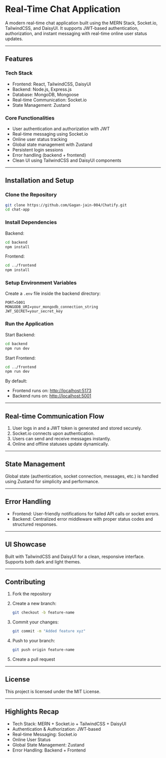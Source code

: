 
# Real-Time Chat Application

A modern real-time chat application built using the MERN Stack, Socket.io, TailwindCSS, and DaisyUI.
It supports JWT-based authentication, authorization, and instant messaging with real-time online user status updates.

---

## Features

### Tech Stack

* Frontend: React, TailwindCSS, DaisyUI
* Backend: Node.js, Express.js
* Database: MongoDB, Mongoose
* Real-time Communication: Socket.io
* State Management: Zustand

### Core Functionalities

* User authentication and authorization with JWT
* Real-time messaging using Socket.io
* Online user status tracking
* Global state management with Zustand
* Persistent login sessions
* Error handling (backend + frontend)
* Clean UI using TailwindCSS and DaisyUI components

---

## Installation and Setup

### Clone the Repository

```bash
git clone https://github.com/Gagan-jain-004/Chatify.git
cd chat-app
```

### Install Dependencies

Backend:

```bash
cd backend
npm install
```

Frontend:

```bash
cd ../frontend
npm install
```

### Setup Environment Variables

Create a `.env` file inside the backend directory:

```env
PORT=5001
MONGODB_URI=your_mongodb_connection_string
JWT_SECRET=your_secret_key
```

### Run the Application

Start Backend:

```bash
cd backend
npm run dev
```

Start Frontend:

```bash
cd ../frontend
npm run dev
```

By default:

* Frontend runs on: [http://localhost:5173](http://localhost:5173)
* Backend runs on: [http://localhost:5001](http://localhost:5001)

---

## Real-time Communication Flow

1. User logs in and a JWT token is generated and stored securely.
2. Socket.io connects upon authentication.
3. Users can send and receive messages instantly.
4. Online and offline statuses update dynamically.

---

## State Management

Global state (authentication, socket connection, messages, etc.) is handled using Zustand for simplicity and performance.

---

## Error Handling

* Frontend: User-friendly notifications for failed API calls or socket errors.
* Backend: Centralized error middleware with proper status codes and structured responses.

---

## UI Showcase

Built with TailwindCSS and DaisyUI for a clean, responsive interface.
Supports both dark and light themes.

---

## Contributing

1. Fork the repository
2. Create a new branch:

   ```bash
   git checkout -b feature-name
   ```
3. Commit your changes:

   ```bash
   git commit -m "Added feature xyz"
   ```
4. Push to your branch:

   ```bash
   git push origin feature-name
   ```
5. Create a pull request

---

## License

This project is licensed under the MIT License.

---

## Highlights Recap

* Tech Stack: MERN + Socket.io + TailwindCSS + DaisyUI
* Authentication & Authorization: JWT-based
* Real-time Messaging: Socket.io
* Online User Status
* Global State Management: Zustand
* Error Handling: Backend + Frontend

